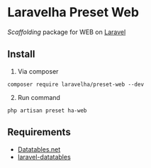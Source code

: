 # Laravelha Preset Web
*Scaffolding* package for WEB on [Laravel](https://laravel.com/)

## Install

1. Via composer
```shell script
composer require laravelha/preset-web --dev
```
2. Run command 
```shell script
php artisan preset ha-web
```

## Requirements
* [Datatables.net](https://datatables.net/)
* [laravel-datatables](https://github.com/yajra/laravel-datatables)




